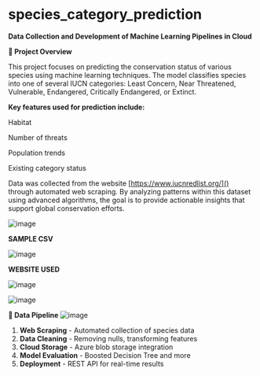# species_category_prediction
**Data Collection and Development of Machine Learning Pipelines in Cloud**

**🐾 Project Overview**

This project focuses on predicting the conservation status of various species using machine learning techniques. The model classifies species into one of several IUCN categories: Least Concern, Near Threatened, Vulnerable, Endangered, Critically Endangered, or Extinct.

**Key features used for prediction include:**

Habitat

Number of threats

Population trends

Existing category status

Data was collected from the website [https://www.iucnredlist.org/]() through automated web scraping. By analyzing patterns within this dataset using advanced algorithms, the goal is to provide actionable insights that support global conservation efforts.


![image](https://github.com/user-attachments/assets/0bdd4347-eba9-49fc-9ff0-3c573a10a7b0)

**SAMPLE CSV**


![image](https://github.com/user-attachments/assets/7558923b-c7b5-4d61-a6b5-44f6b909a73e)


**WEBSITE USED**

![image](https://github.com/user-attachments/assets/0824aab4-49c8-4e5d-95b7-77ca328e55b6)



![image](https://github.com/user-attachments/assets/984386be-e62a-4961-9b20-8798face3048)


**🧪 Data Pipeline**
![image](https://github.com/user-attachments/assets/d24eb30a-773a-405b-928f-cb2021169ffa)

1. **Web Scraping** - Automated collection of species data
2. **Data Cleaning** - Removing nulls, transforming features
3. **Cloud Storage** - Azure blob storage integration
4. **Model Evaluation** - Boosted Decision Tree and more
5. **Deployment** - REST API for real-time results














